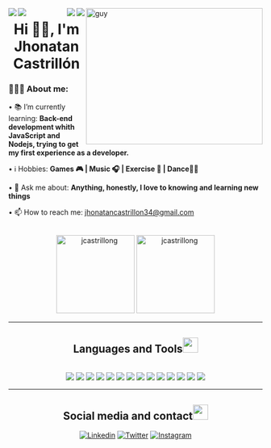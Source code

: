 <img align="right" height="270px" alt="guy" width="350" src="https://i.pinimg.com/originals/e4/26/70/e426702edf874b181aced1e2fa5c6cde.gif" /> </a>

<img align="right" src="https://visitor-badge.laobi.icu/badge?page_id=jcastrillong.jcastrillong">
<img align="right" src="https://gpvc.arturio.dev/jcastrillong">
<img align="left" src="https://img.shields.io/github/followers/jcastrillong?label=Follow&style=social">
<img align="left" src="https://img.shields.io/twitter/follow/jcastrillong_?label=Follow">


<h1 align="center">Hi 👋🏽, I'm Jhonatan Castrillón</h1>

<div align="left">
    <h3>👨🏽‍💻 About me:</h3>
        <p>• 📚 I’m currently learning: <b>Back-end development whith JavaScript and Nodejs, trying to get my first experience as a developer.</b></p>
        <p>• ℹ️ Hobbies: <b>Games 🎮 | Music 🎧 | Exercise 🏃 | Dance🕺🏼</b></p>
        <p>• 💬 Ask me about: <b>Anything, honestly, I love to knowing and learning new things</b></p>
        <p>• 📫 How to reach me: <a href="mailto:jhonatancastrillon34@gmail.com">jhonatancastrillon34@gmail.com</a>
</div>
<br>

<div align="center">
    <img height="155em" src="https://github-readme-stats.vercel.app/api?username=jcastrillong&show_icons=true&theme=slateorange&title_color=1f1396&text_color=0c0c0c&icon_color=0c0c0c&locale=en&hide_border=true&bg_color=bbb8b2" alt="jcastrillong" />
    <img height="155em" src="https://github-readme-stats.vercel.app/api/top-langs?username=jcastrillong&show_icons=true&theme=slateorange&title_color=1f1396&text_color=0c0c0c&icon_color=0c0c0c&layout=compact&hide_border=true&bg_color=bbb8b2" alt="jcastrillong" />
</div>

---
<h2 align="center">Languages and Tools<img src="https://media.giphy.com/media/iY8CRBdQXODJSCERIr/giphy.gif" width="30px"></h2>
<br>
<div align="center">
    <img src="https://img.shields.io/static/v1?label=&message=HTML5&color=%23E34F26&style=for-the-badge&logo=html5&logoColor=whitesmoke">
    <img src="https://img.shields.io/static/v1?label=&message=CSS3&color=%231572B6&style=for-the-badge&logo=css3&logoColor=whitesmoke">
    <img src="https://img.shields.io/static/v1?label=&message=Javascript&color=%23F7DF1E&style=for-the-badge&logo=javascript&logoColor=grey">
    <img src="https://img.shields.io/badge/Java-ED8B00?style=for-the-badge&logo=java&logoColor=white">
    <img src="https://img.shields.io/badge/Python-14354C?style=for-the-badge&logo=python&logoColor=white">
    <img src="https://img.shields.io/badge/C%2B%2B-00599C?style=for-the-badge&logo=c%2B%2B&logoColor=white">
    <img src="https://img.shields.io/badge/C-00599C?style=for-the-badge&logo=c&logoColor=white">
    <img src="https://img.shields.io/badge/Node.js-339933?style=for-the-badge&logo=nodedotjs&logoColor=white">
    <img src="https://img.shields.io/badge/Express.js-000000?style=for-the-badge&logo=express&logoColor=white">
    <img src="https://img.shields.io/badge/npm-CB3837?style=for-the-badge&logo=npm&logoColor=white">
    <img src="https://img.shields.io/badge/Git-F05032?style=for-the-badge&logo=git&logoColor=white">
    <img src="https://img.shields.io/static/v1?label=&message=GITHUB&color=%23181717&style=for-the-badge&logo=github&logoColor=whitesmoke">
    <img src="https://img.shields.io/badge/Visual_Studio_Code-0078D4?style=for-the-badge&logo=visual%20studio%20code&logoColor=white">
    <img src="https://img.shields.io/badge/Postman-FF6C37?style=for-the-badge&logo=Postman&logoColor=white">
</div>

---
<h2 align="center">Social media and contact<img src="https://media.giphy.com/media/iY8CRBdQXODJSCERIr/giphy.gif" width="30px"></h2>
<div align="center">
  <a href="https://www.linkedin.com/in/jcastrillong/" target="_blank"><img src="https://img.shields.io/static/v1?label=&message=Linkedin&color=0A66C2&style=for-the-badge&logo=linkedin&logoColor=whitesmoke" alt="Linkedin"></a>
  <a href="https://twitter.com/jcastrillong_"><img src="https://img.shields.io/badge/Twitter-1DA1F2?style=for-the-badge&logo=twitter&logoColor=white" alt="Twitter" /></a>
  <a href="https://www.instagram.com/jcastrillong/" target="_blank"><img src="https://img.shields.io/static/v1?label=&message=Instagram&color=lightpink&style=for-the-badge&logo=instagram&logoColor=black" alt="Instagram"></a>
</div>

<!---
JhonatanCastrillon/JhonatanCastrillon is a ✨ special ✨ repository because its `README.md` (this file) appears on your GitHub profile.
You can click the Preview link to take a look at your changes.
--->
